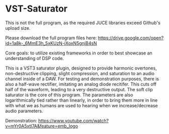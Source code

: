 # VST-Saturator


This is not the full program, as the required JUCE libraries exceed Github's upload size.

Please download the full program files here: https://drive.google.com/open?id=1a8k-_6MmE3h_5xKUzN-jXoxN5gnjB4sN

Core goals: to utilize existing frameworks in order to best showcase an understanding of DSP code.

This is a VST3 saturator plugin, designed to provide harmonic overtones, non-destructive clipping, slight compression, and saturation to an audio channel inside of a DAW. For testing and demonstration purposes, there is also a half-wave rectifier, imitating an analog diode recitifer. This cuts off half of the waveform, leading to a very destructive output. The soft clip saturator is the core of this program. The parameters are also logarithmically tied rather than linearly, in order to bring them more in line with what we as humans are used to hearing when we increase/decrease audio parameters. 

Demonstration: https://www.youtube.com/watch?v=mYr0A5xtI7A&feature=emb_logo
